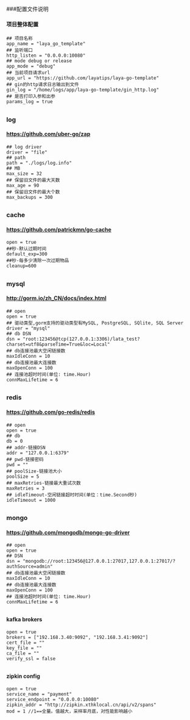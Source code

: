 ###配置文件说明

#### 项目整体配置
```
## 项目名称
app_name = "laya_go_template"
## 监听端口
http_listen = "0.0.0.0:10080"
## mode debug or release
app_mode = "debug"
## 当前项目请求url
app_url = "https://github.com/layatips/laya-go-template"
## gin的http请求日志输出到文件
gin_log = "/home/logs/app/laya-go-template/gin_http.log"
## 是否打印入参和出参
params_log = true
```

##
### log
#### https://github.com/uber-go/zap
```
## log driver
driver = "file"
## path
path = "./logs/log.info"
## MB
max_size = 32
## 保留旧文件的最大天数
max_age = 90
## 保留旧文件的最大个数
max_backups = 300
```

##
### cache
#### https://github.com/patrickmn/go-cache
```
open = true
##秒-默认过期时间
default_exp=300
##秒-每多少清除一次过期物品
cleanup=600
```

##
### mysql
#### http://gorm.io/zh_CN/docs/index.html
```
## open
open = true
## 驱动类型,gorm支持的驱动类型有MySQL, PostgreSQL, SQlite, SQL Server
driver = "mysql"
## db DSN
dsn = "root:123456@tcp(127.0.0.1:3306)/lata_test?charset=utf8&parseTime=True&loc=Local"
## db连接池最大空闲链接数
maxIdleConn = 10
## db连接池最大连接数
maxOpenConn = 100
## 连接池超时时间(单位: time.Hour)
connMaxLifetime = 6
```

##
### redis
#### https://github.com/go-redis/redis
```
## open
open = true
## db
db = 0
## addr-链接DSN
addr = "127.0.0.1:6379"
## pwd-链接密码
pwd = ""
## poolSize-链接池大小
poolSize = 5
## maxRetries-链接最大重试次数
maxRetries = 3
## idleTimeout-空闲链接超时时间(单位：time.Second秒)
idleTimeout = 1000
```

## 
### mongo
#### https://github.com/mongodb/mongo-go-driver
```
## open
open = true
## DSN
dsn = "mongodb://root:123456@127.0.0.1:27017,127.0.0.1:27017/?authSource=admin"
## db连接池最大空闲链接数
maxIdleConn = 10
## db连接池最大连接数
maxOpenConn = 100
## 连接池超时时间(单位: time.Hour)
connMaxLifetime = 6
```

##
#### kafka brokers
```
open = true
brokers = ["192.168.3.40:9092", "192.168.3.41:9092"]
cert_file = ""
key_file = ""
ca_file = ""
verify_ssl = false
```

##
#### zipkin config
```
open = true
service_name = "payment"
service_endpoint = "0.0.0.0:10080"
zipkin_addr = "http://zipkin.xthklocal.cn/api/v2/spans"
mod = 1 //1==全量。值越大，采样率月底，对性能影响越小
```
